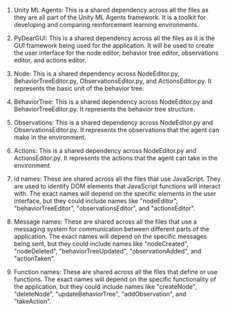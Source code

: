 1. Unity ML Agents: This is a shared dependency across all the files as they are all part of the Unity ML Agents framework. It is a toolkit for developing and comparing reinforcement learning environments.

2. PyDearGUI: This is a shared dependency across all the files as it is the GUI framework being used for the application. It will be used to create the user interface for the node editor, behavior tree editor, observations editor, and actions editor.

3. Node: This is a shared dependency across NodeEditor.py, BehaviorTreeEditor.py, ObservationsEditor.py, and ActionsEditor.py. It represents the basic unit of the behavior tree.

4. BehaviorTree: This is a shared dependency across NodeEditor.py and BehaviorTreeEditor.py. It represents the behavior tree structure.

5. Observations: This is a shared dependency across NodeEditor.py and ObservationsEditor.py. It represents the observations that the agent can make in the environment.

6. Actions: This is a shared dependency across NodeEditor.py and ActionsEditor.py. It represents the actions that the agent can take in the environment.

7. id names: These are shared across all the files that use JavaScript. They are used to identify DOM elements that JavaScript functions will interact with. The exact names will depend on the specific elements in the user interface, but they could include names like "nodeEditor", "behaviorTreeEditor", "observationsEditor", and "actionsEditor".

8. Message names: These are shared across all the files that use a messaging system for communication between different parts of the application. The exact names will depend on the specific messages being sent, but they could include names like "nodeCreated", "nodeDeleted", "behaviorTreeUpdated", "observationAdded", and "actionTaken".

9. Function names: These are shared across all the files that define or use functions. The exact names will depend on the specific functionality of the application, but they could include names like "createNode", "deleteNode", "updateBehaviorTree", "addObservation", and "takeAction".